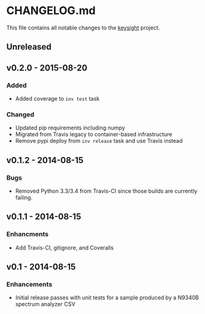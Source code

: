 # CHANGELOG.md
This file contains all notable changes to the [keysight][] project.

## Unreleased

## v0.2.0 - 2015-08-20

### Added
- Added coverage to `inv test` task

### Changed
- Updated pip requirements including numpy
- Migrated from Travis legacy to container-based infrastructure
- Remove pypi deploy from `inv release` task and use Travis instead

## v0.1.2 - 2014-08-15

### Bugs
- Removed Python 3.3/3.4 from Travis-CI since those builds are currently
  failing.

## v0.1.1 - 2014-08-15

### Enhancments
- Add Travis-CI, gitignore, and Coveralls

## v0.1 - 2014-08-15

### Enhancements
- Initial release passes with unit tests for a sample produced by a
  N9340B spectrum analyzer CSV

[keysight]: https://github.com/questrail/keysight
